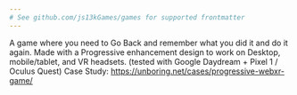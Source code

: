 ```yaml
---
# See github.com/js13kGames/games for supported frontmatter
---
```

A game where you need to Go Back and remember what you did it and do it again.
Made with a Progressive enhancement design to work on Desktop, mobile/tablet, and VR headsets. (tested with Google Daydream + Pixel 1 / Oculus Quest)
Case Study: https://unboring.net/cases/progressive-webxr-game/